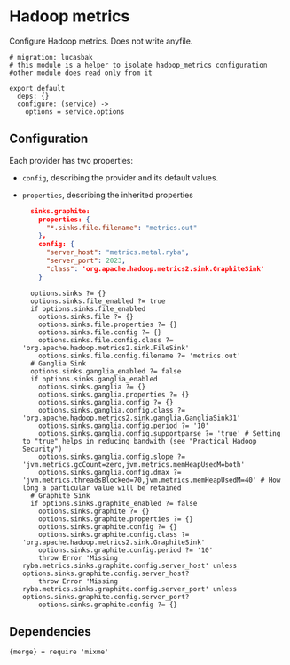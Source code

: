 
# Hadoop metrics

Configure Hadoop metrics. Does not write anyfile.
    
    # migration: lucasbak
    # this module is a helper to isolate hadoop_metrics configuration
    #other module does read only from it
    
    export default
      deps: {}
      configure: (service) ->
        options = service.options

## Configuration
Each provider has two properties:
- `config`, describing the provider and its default values. 
- `properties`, describing the inherited properties
  ```json
    sinks.graphite: 
      properties: {
        "*.sinks.file.filename": "metrics.out"
      },
      config: {
        "server_host": "metrics.metal.ryba",
        "server_port": 2023,
        "class": 'org.apache.hadoop.metrics2.sink.GraphiteSink'
      }
  ```

        options.sinks ?= {}
        options.sinks.file_enabled ?= true
        if options.sinks.file_enabled
          options.sinks.file ?= {}
          options.sinks.file.properties ?= {}
          options.sinks.file.config ?= {}
          options.sinks.file.config.class ?= 'org.apache.hadoop.metrics2.sink.FileSink'
          options.sinks.file.config.filename ?= 'metrics.out'
        # Ganglia Sink
        options.sinks.ganglia_enabled ?= false
        if options.sinks.ganglia_enabled
          options.sinks.ganglia ?= {}
          options.sinks.ganglia.properties ?= {}
          options.sinks.ganglia.config ?= {}
          options.sinks.ganglia.config.class ?= 'org.apache.hadoop.metrics2.sink.ganglia.GangliaSink31'
          options.sinks.ganglia.config.period ?= '10'
          options.sinks.ganglia.config.supportparse ?= 'true' # Setting to "true" helps in reducing bandwith (see "Practical Hadoop Security")
          options.sinks.ganglia.config.slope ?= 'jvm.metrics.gcCount=zero,jvm.metrics.memHeapUsedM=both'
          options.sinks.ganglia.config.dmax ?= 'jvm.metrics.threadsBlocked=70,jvm.metrics.memHeapUsedM=40' # How long a particular value will be retained
        # Graphite Sink
        if options.sinks.graphite_enabled ?= false
          options.sinks.graphite ?= {}
          options.sinks.graphite.properties ?= {}
          options.sinks.graphite.config ?= {}
          options.sinks.graphite.config.class ?= 'org.apache.hadoop.metrics2.sink.GraphiteSink'
          options.sinks.graphite.config.period ?= '10'
          throw Error 'Missing ryba.metrics.sinks.graphite.config.server_host' unless options.sinks.graphite.config.server_host?
          throw Error 'Missing ryba.metrics.sinks.graphite.config.server_port' unless options.sinks.graphite.config.server_port?
          options.sinks.graphite.config ?= {}


## Dependencies

    {merge} = require 'mixme'
